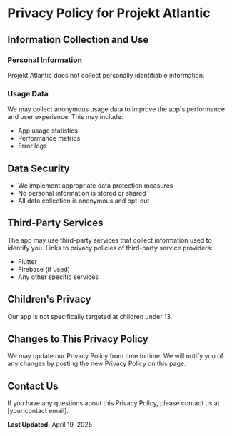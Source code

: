 # Privacy Policy for Projekt Atlantic

## Information Collection and Use

### Personal Information
Projekt Atlantic does not collect personally identifiable information.

### Usage Data
We may collect anonymous usage data to improve the app's performance and user experience. This may include:
- App usage statistics
- Performance metrics
- Error logs

## Data Security
- We implement appropriate data protection measures
- No personal information is stored or shared
- All data collection is anonymous and opt-out

## Third-Party Services
The app may use third-party services that collect information used to identify you. Links to privacy policies of third-party service providers:
- Flutter
- Firebase (if used)
- Any other specific services

## Children's Privacy
Our app is not specifically targeted at children under 13.

## Changes to This Privacy Policy
We may update our Privacy Policy from time to time. We will notify you of any changes by posting the new Privacy Policy on this page.

## Contact Us
If you have any questions about this Privacy Policy, please contact us at [your contact email].

**Last Updated:** April 19, 2025
